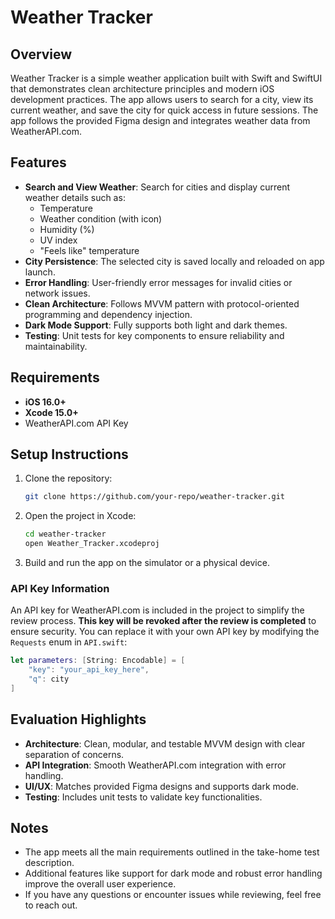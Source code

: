 # Weather Tracker

## Overview
Weather Tracker is a simple weather application built with Swift and SwiftUI that demonstrates clean architecture principles and modern iOS development practices. The app allows users to search for a city, view its current weather, and save the city for quick access in future sessions. The app follows the provided Figma design and integrates weather data from WeatherAPI.com.

## Features
- **Search and View Weather**: Search for cities and display current weather details such as:
  - Temperature
  - Weather condition (with icon)
  - Humidity (%)
  - UV index
  - "Feels like" temperature
- **City Persistence**: The selected city is saved locally and reloaded on app launch.
- **Error Handling**: User-friendly error messages for invalid cities or network issues.
- **Clean Architecture**: Follows MVVM pattern with protocol-oriented programming and dependency injection.
- **Dark Mode Support**: Fully supports both light and dark themes.
- **Testing**: Unit tests for key components to ensure reliability and maintainability.

## Requirements
- **iOS 16.0+**
- **Xcode 15.0+**
- WeatherAPI.com API Key

## Setup Instructions
1. Clone the repository:
   ```bash
   git clone https://github.com/your-repo/weather-tracker.git
   ```
2. Open the project in Xcode:
   ```bash
   cd weather-tracker
   open Weather_Tracker.xcodeproj
   ```
3. Build and run the app on the simulator or a physical device.

### API Key Information
An API key for WeatherAPI.com is included in the project to simplify the review process. **This key will be revoked after the review is completed** to ensure security. You can replace it with your own API key by modifying the `Requests` enum in `API.swift`:
```swift
let parameters: [String: Encodable] = [
    "key": "your_api_key_here",
    "q": city
]
```

## Evaluation Highlights
- **Architecture**: Clean, modular, and testable MVVM design with clear separation of concerns.
- **API Integration**: Smooth WeatherAPI.com integration with error handling.
- **UI/UX**: Matches provided Figma designs and supports dark mode.
- **Testing**: Includes unit tests to validate key functionalities.

## Notes
- The app meets all the main requirements outlined in the take-home test description.
- Additional features like support for dark mode and robust error handling improve the overall user experience.
- If you have any questions or encounter issues while reviewing, feel free to reach out.
